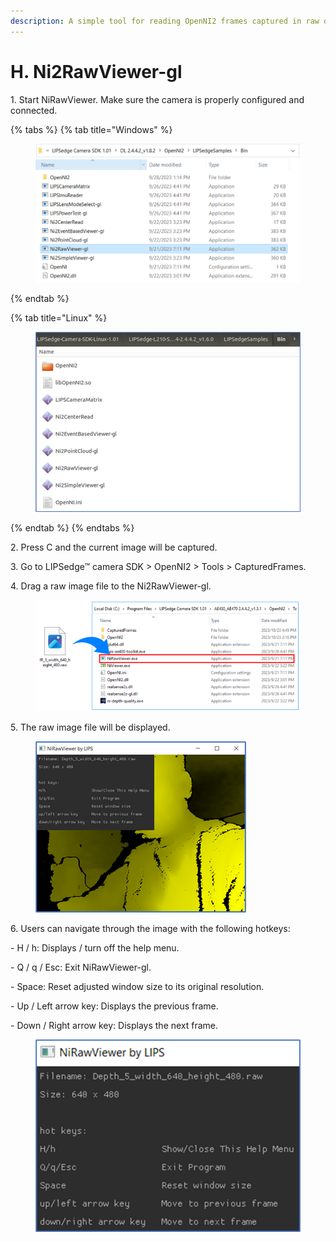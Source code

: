 ```yaml
---
description: A simple tool for reading OpenNI2 frames captured in raw data format.
---
```


# H. Ni2RawViewer-gl

1\. Start NiRawViewer. Make sure the camera is properly configured and connected.

{% tabs %}
{% tab title="Windows" %}
<figure><img src="../../.gitbook/assets/global_camera/sample_codes/image (48).png" alt=""><figcaption></figcaption></figure>
{% endtab %}

{% tab title="Linux" %}
<figure><img src="../../.gitbook/assets/global_camera/sample_codes/image (10).png" alt=""><figcaption></figcaption></figure>
{% endtab %}
{% endtabs %}

2\. Press C and the current image will be captured.

3\. Go to LIPSedge™ camera SDK > OpenNI2 > Tools > CapturedFrames.

4\. Drag a raw image file to the Ni2RawViewer-gl.

<figure><img src="../../.gitbook/assets/global_camera/sample_codes/image (49).png" alt=""><figcaption></figcaption></figure>

5\. The raw image file will be displayed.

<figure><img src="../../.gitbook/assets/global_camera/sample_codes/image (50).png" alt=""><figcaption></figcaption></figure>

6\. Users can navigate through the image with the following hotkeys:

\- H / h: Displays / turn off the help menu.

\- Q / q / Esc: Exit NiRawViewer-gl.

\- Space: Reset adjusted window size to its original resolution.

\- Up / Left arrow key: Displays the previous frame.

\- Down / Right arrow key: Displays the next frame.

<figure><img src="../../.gitbook/assets/global_camera/sample_codes/image (51).png" alt=""><figcaption></figcaption></figure>
